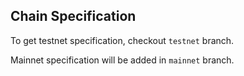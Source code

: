 ## Chain Specification

To get testnet specification, checkout `testnet` branch.

Mainnet specification will be added in `mainnet` branch.
